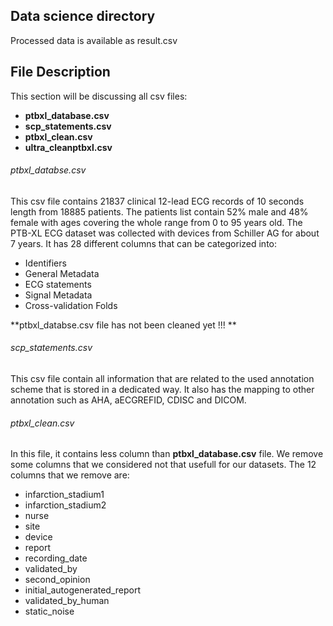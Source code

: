 ## Data science directory

Processed data is available as result.csv

## File Description 
This section will be discussing all csv files: 
- **ptbxl_database.csv** 
- **scp_statements.csv**
- **ptbxl_clean.csv**
- **ultra_cleanptbxl.csv**


###### ptbxl_databse.csv
This csv file contains 21837 clinical 12-lead ECG records of 10 seconds length from 18885 patients. The patients list contain 52% male and 48% female with ages covering the whole range from 0 to 95 years old. The PTB-XL ECG dataset was collected with devices from Schiller AG for about 7 years. It has 28 different columns that can be categorized into:
- Identifiers 
- General Metadata
- ECG statements
- Signal Metadata
- Cross-validation Folds

**ptbxl_databse.csv file has not been cleaned yet !!! **

###### scp_statements.csv
This csv file contain all information that are related to the used annotation scheme that is stored in a dedicated way. It also has the mapping to other annotation such as AHA, aECGREFID, CDISC and DICOM. 

###### ptbxl_clean.csv
In this file, it contains less column than **ptbxl_database.csv** file. We remove some columns that we considered not that usefull for our datasets. The 12 columns that we remove are:

- infarction_stadium1
- infarction_stadium2
- nurse
- site
- device
- report
- recording_date
- validated_by
- second_opinion
- initial_autogenerated_report
- validated_by_human
- static_noise
